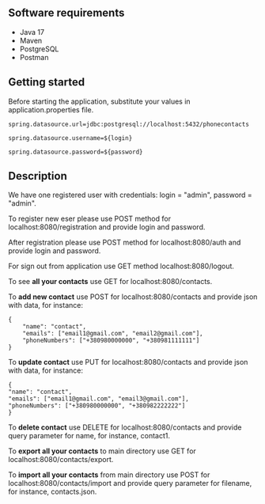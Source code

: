 **Software requirements**
------------------------------------------------------------------------------------
* Java 17
* Maven
* PostgreSQL
* Postman

**Getting started**
------------------------------------------------------------------------------------
Before starting the application, substitute your values in application.properties file.



    spring.datasource.url=jdbc:postgresql://localhost:5432/phonecontacts
    
    spring.datasource.username=${login}
    
    spring.datasource.password=${password}


**Description**
------------------------------------------------------------------------------------
We have one registered user with credentials: login = "admin", password = "admin".

To register new eser please use POST method for localhost:8080/registration and provide login and password.

After registration please use POST method for localhost:8080/auth and provide login and password.

For sign out from application use GET method localhost:8080/logout.

To see **all your contacts** use GET for localhost:8080/contacts.

To **add new contact** use POST for localhost:8080/contacts and provide json with data, for instance:

    {
        "name": "contact",
        "emails": ["email1@gmail.com", "email2@gmail.com"],
        "phoneNumbers": ["+380980000000", "+380981111111"]
    }

To **update contact** use PUT for localhost:8080/contacts and provide json with data, for instance:

    {
    "name": "contact",
    "emails": ["email1@gmail.com", "email3@gmail.com"],
    "phoneNumbers": ["+380980000000", "+380982222222"]
    }

To **delete contact** use DELETE for localhost:8080/contacts and provide query parameter for name, 
for instance, contact1.

To **export all your contacts** to main directory use GET for localhost:8080/contacts/export.

To **import all your contacts** from main directory use POST for localhost:8080/contacts/import and provide query 
parameter for filename, for instance, contacts.json.
